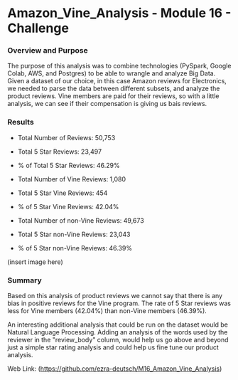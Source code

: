 # Amazon_Vine_Analysis - Module 16 - Challenge

### Overview and Purpose

The purpose of this analysis was to combine technologies (PySpark, Google Colab, AWS, and Postgres) to be able to wrangle and analyze Big Data. Given a dataset of our choice, in this case Amazon reviews for Electronics, we needed to parse the data between different subsets, and analyze the product reviews. Vine members are paid for their reviews, so with a little analysis, we can see if their compensation is giving us bais reviews.

### Results

* Total Number of Reviews: 			50,753
* Total 5 Star Reviews:				23,497
* % of Total 5 Star Reviews:			46.29%

* Total Number of Vine Reviews:			1,080
* Total 5 Star Vine Reviews:			454
* % of 5 Star Vine Reviews:			42.04%

* Total Number of non-Vine Reviews:		49,673
* Total 5 Star non-Vine Reviews:		23,043
* % of 5 Star non-Vine Reviews:			46.39%

(insert image here)


### Summary

Based on this analysis of product reviews we cannot say that there is any bias in positive reviews for the Vine program. The rate of 5 Star reviews was less for Vine members (42.04%) than non-Vine members (46.39%).

An interesting additional analysis that could be run on the dataset would be Natural Language Processing. Adding an analysis of the words used by the reviewer in the "review_body" column, would help us go above and beyond just a simple star rating analysis and could help us fine tune our product analysis. 

Web Link: (https://github.com/ezra-deutsch/M16_Amazon_Vine_Analysis)